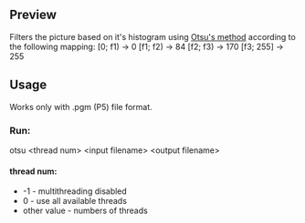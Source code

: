  ## Preview
 
Filters the picture based on it's histogram using  [Otsu's method](https://en.wikipedia.org/wiki/Otsu%27s_method) according to the following mapping:
[0; f1) -> 0 
[f1; f2) -> 84
[f2; f3) -> 170
[f3; 255] -> 255

 ## Usage

 Works only with .pgm (P5) file format.

 ### Run:

 otsu \<thread num> \<input filename> \<output filename>

  #### thread num:

  - -1 - multithreading disabled
  -  0 - use all available threads
  -  other value - numbers of threads

